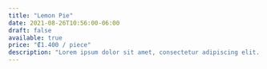 ```yaml
---
title: "Lemon Pie"
date: 2021-08-26T10:56:00-06:00
draft: false
available: true
price: "₡1.400 / piece"
description: "Lorem ipsum dolor sit amet, consectetur adipiscing elit. Maecenas placerat a massa vitae risus eget purus augue consectetur. Semper pulvinar in donec metus, felis posuere maecenas aenean."
---
```


